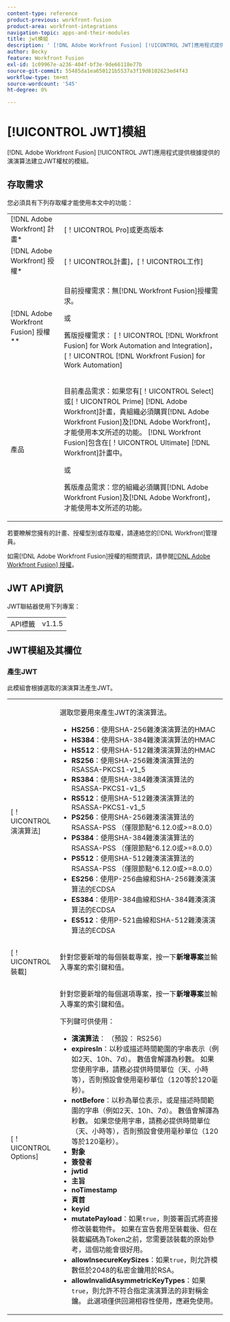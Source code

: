 ```yaml
---
content-type: reference
product-previous: workfront-fusion
product-area: workfront-integrations
navigation-topic: apps-and-their-modules
title: jwt模組
description: ' [!DNL Adobe Workfront Fusion] [!UICONTROL JWT]應用程式提供根據提供的演演算法建立JWT權杖的模組。'
author: Becky
feature: Workfront Fusion
exl-id: 1c09967e-a236-404f-bf3e-9de66118e77b
source-git-commit: 55485da1ea650121b5537a3f19d8102623ed4f43
workflow-type: tm+mt
source-wordcount: '545'
ht-degree: 0%

---
```


# [!UICONTROL JWT]模組

[!DNL Adobe Workfront Fusion] [!UICONTROL JWT]應用程式提供根據提供的演演算法建立JWT權杖的模組。

## 存取需求

您必須具有下列存取權才能使用本文中的功能：

<table style="table-layout:auto"> 
 <col> 
 <col> 
 <tbody> 
  <tr> 
   <td role="rowheader">[!DNL Adobe Workfront] 計畫*</td>
  <td> <p>[！UICONTROL Pro]或更高版本</p> </td>
  </tr> 
  <tr data-mc-conditions=""> 
   <td role="rowheader">[!DNL Adobe Workfront] 授權*</td>
   <td> <p>[！UICONTROL計畫]，[！UICONTROL工作]</p> </td> 
  </tr> 
  <tr> 
   <td role="rowheader">[!DNL Adobe Workfront Fusion] 授權**</td> 
   <td>
   <p>目前授權需求：無[!DNL Workfront Fusion]授權需求。</p>
   <p>或</p>
   <p>舊版授權需求： [！UICONTROL [!DNL Workfront Fusion] for Work Automation and Integration]，[！UICONTROL [!DNL Workfront Fusion] for Work Automation]</p>
   </td> 
  </tr> 
  <tr> 
   <td role="rowheader">產品</td> 
   <td>
   <p>目前產品需求：如果您有[！UICONTROL Select]或[！UICONTROL Prime] [!DNL Adobe Workfront]計畫，貴組織必須購買[!DNL Adobe Workfront Fusion]及[!DNL Adobe Workfront]，才能使用本文所述的功能。 [!DNL Workfront Fusion]包含在[！UICONTROL Ultimate] [!DNL Workfront]計畫中。</p>
   <p>或</p>
   <p>舊版產品需求：您的組織必須購買[!DNL Adobe Workfront Fusion]及[!DNL Adobe Workfront]，才能使用本文所述的功能。</p>
   </td> 
  </tr> 
 </tbody> 
</table>

若要瞭解您擁有的計畫、授權型別或存取權，請連絡您的[!DNL Workfront]管理員。

如需[!DNL Adobe Workfront Fusion]授權的相關資訊，請參閱[[!DNL Adobe Workfront Fusion] 授權](../../workfront-fusion/get-started/license-automation-vs-integration.md)。

## JWT API資訊

JWT聯結器使用下列專案：

<table style="table-layout:auto"> 
 <col> 
 <col> 
 <tbody> 
   <tr> 
   <td role="rowheader">API標籤</td> 
   <td>v1.1.5</td> 
  </tr>
 </tbody> 
 </table>

## JWT模組及其欄位

### 產生JWT

此模組會根據選取的演演算法產生JWT。

<table style="table-layout:auto"> 
 <col data-mc-conditions=""> 
 <col data-mc-conditions=""> 
 <tbody> 
  <tr> 
   <td role="rowheader">[！UICONTROL演演算法]</td> 
   <td> <p>選取您要用來產生JWT的演演算法。</p> <ul>
   <li><b>HS256</b>：使用SHA-256雜湊演演算法的HMAC</li>
   <li><b>HS384</b>：使用SHA-384雜湊演演算法的HMAC</li>
   <li><b>HS512</b>：使用SHA-512雜湊演演算法的HMAC</li>
   <li><b>RS256</b>：使用SHA-256雜湊演演算法的RSASSA-PKCS1-v1_5</li>
   <li><b>RS384</b>：使用SHA-384雜湊演演算法的RSASSA-PKCS1-v1_5</li>
   <li><b>RS512</b>：使用SHA-512雜湊演演算法的RSASSA-PKCS1-v1_5</li>
   <li><b>PS256</b>：使用SHA-256雜湊演演算法的RSASSA-PSS （僅限節點^6.12.0或&gt;=8.0.0）</li>
   <li><b>PS384</b>：使用SHA-384雜湊演演算法的RSASSA-PSS （僅限節點^6.12.0或&gt;=8.0.0）</li>
   <li><b>PS512</b>：使用SHA-512雜湊演演算法的RSASSA-PSS （僅限節點^6.12.0或&gt;=8.0.0）</li>
   <li><b>ES256</b>：使用P-256曲線和SHA-256雜湊演演算法的ECDSA</li>
   <li><b>ES384</b>：使用P-384曲線和SHA-384雜湊演演算法的ECDSA</li>
   <li><b>ES512</b>：使用P-521曲線和SHA-512雜湊演演算法的ECDSA</li>
   </ul></td> 
  </tr> 
  <tr> 
   <td role="rowheader">[！UICONTROL裝載] </td> 
   <td> <p>針對您要新增的每個裝載專案，按一下<b>新增專案</b>並輸入專案的索引鍵和值。</p> </td> 
  </tr> 
  <tr> 
   <td role="rowheader">[！UICONTROL Options] </td> 
   <td> <p>針對您要新增的每個選項專案，按一下<b>新增專案</b>並輸入專案的索引鍵和值。</p> <p>下列鍵可供使用：
   <ul>
   <li><b>演演算法</b>： （預設： RS256）</li>
   <li><b>expiresIn</b>：以秒或描述時間範圍的字串表示（例如2天、10h、7d）。 數值會解譯為秒數。 如果您使用字串，請務必提供時間單位（天、小時等），否則預設會使用毫秒單位（120等於120毫秒）。</li>
   <li><b>notBefore</b>：以秒為單位表示，或是描述時間範圍的字串（例如2天、10h、7d）。 數值會解譯為秒數。 如果您使用字串，請務必提供時間單位（天、小時等），否則預設會使用毫秒單位（120等於120毫秒）。
</li>
   <li><b>對象</b></li>
   <li><b>簽發者</b></li>
   <li><b>jwtid</b></li>
   <li><b>主旨</b></li>
   <li><b>noTimestamp</b></li>
   <li><b>頁首</b></li>
   <li><b>keyid</b></li>
   <li><b>mutatePayload</b>：如果<code>true</code>，則簽署函式將直接修改裝載物件。 如果在宣告套用至裝載後、但在裝載編碼為Token之前，您需要該裝載的原始參考，這個功能會很好用。</li>
   <li><b>allowInsecureKeySizes</b>：如果<code>true</code>，則允許模數低於2048的私密金鑰用於RSA。</li>
   <li><b>allowInvalidAsymmetricKeyTypes</b>：如果<code>true</code>，則允許不符合指定演演算法的非對稱金鑰。 此選項僅供回溯相容性使用，應避免使用。</li>
   </ul>
   </td> 
  </tr> 
 </tbody> 
</table>
